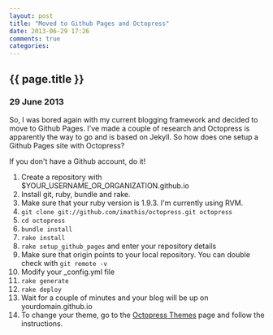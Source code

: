 ```yaml
---
layout: post
title: "Moved to Github Pages and Octopress"
date: 2013-06-29 17:26
comments: true
categories: 
---
```


<h2>
  {{ page.title }}
</h2>

<h3>29 June 2013</h3>

So, I was bored again with my current blogging framework and decided to move to Github Pages. I've made a couple of research and Octopress is apparently the way to go and is based on Jekyll. So how does one setup a Github Pages site with Octopress? 

If you don't have a Github account, do it!

1. Create a repository with $YOUR_USERNAME_OR_ORGANIZATION.github.io
2. Install git, ruby, bundle and rake. 
3. Make sure that your ruby version is 1.9.3. I'm currently using RVM.
4. `git clone git://github.com/imathis/octopress.git octopress`
5. `cd octopress`
6. `bundle install`
7. `rake install`
8. `rake setup_github_pages` and enter your repository details
9. Make sure that origin points to your local repository. You can double check with `git remote -v`
10. Modify your _config.yml file
11. `rake generate`
12. `rake deploy`
13. Wait for a couple of minutes and your blog will be up on yourdomain.github.io
14. To change your theme, go to the [Octopress Themes](https://github.com/imathis/octopress/wiki/3rd-Party-Octopress-Themes) page and follow the instructions.